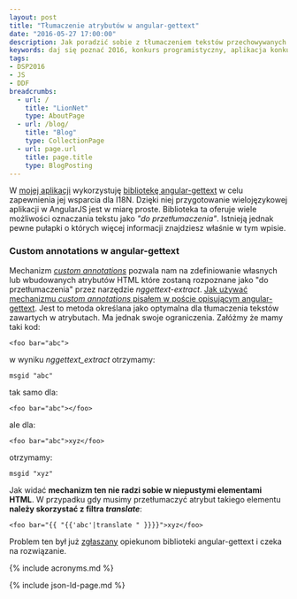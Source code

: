 ```yaml
---
layout: post
title: "Tłumaczenie atrybutów w angular-gettext"
date: "2016-05-27 17:00:00"
description: Jak poradzić sobie z tłumaczeniem tekstów przechowywanych w atrybutach HTML przy pomocy angular-gettext?
keywords: daj się poznać 2016, konkurs programistyczny, aplikacja konkursowa, drug dose framework, aplikacja mobilna, pas pediatryczny, dawkowanie leków, ionic framework, i18n, l10n, internacjonalizacja, angular-gettext, angularjs
tags:
- DSP2016
- JS
- DDF
breadcrumbs:
  - url: /
    title: "LionNet"
    type: AboutPage
  - url: /blog/
    title: "Blog"
    type: CollectionPage
  - url: page.url
    title: page.title
    type: BlogPosting
---
```


W [mojej aplikacji][1] wykorzystuję [bibliotekę angular-gettext][2] w celu zapewnienia 
jej wsparcia dla I18N. Dzięki niej przygotowanie wielojęzykowej aplikacji w 
AngularJS jest w miarę proste. Biblioteka ta oferuje wiele możliwości oznaczania
tekstu jako *"do przetłumaczenia"*. Istnieją jednak pewne pułapki o których więcej
informacji znajdziesz właśnie w tym wpisie.

### Custom annotations w angular-gettext

Mechanizm [*custom annotations*][3] pozwala nam na zdefiniowanie własnych lub
wbudowanych atrybutów HTML które zostaną rozpoznane jako "do przetłumaczenia"
przez narzędzie *nggettext-extract*. [Jak używać mechanizmu *custom annotations* 
pisałem w poście opisującym angular-gettext][2]. Jest to metoda określana jako 
optymalna dla tłumaczenia tekstów zawartych w atrybutach. Ma jednak swoje 
ograniczenia. Załóżmy że mamy taki kod:

    <foo bar="abc">

w wyniku *nggettext_extract* otrzymamy:

    msgid "abc"

tak samo dla:

    <foo bar="abc"></foo>

ale dla:

    <foo bar="abc">xyz</foo>

otrzymamy:

    msgid "xyz"

Jak widać **mechanizm ten nie radzi sobie w niepustymi elementami HTML**. W 
przypadku gdy musimy przetłumaczyć atrybut takiego elementu **należy skorzystać z 
filtra *translate***:

    <foo bar="{{ "{{'abc'|translate " }}}}">xyz</foo>

Problem ten był już [zgłaszany][4] opiekunom biblioteki angular-gettext i czeka 
na rozwiązanie.
    
[1]: /it/2016/03/01/dam-sie-poznac.html
[2]: /it/2016/04/26/i18n-z-angularjs-gettext.html
[3]: https://angular-gettext.rocketeer.be/dev-guide/custom-annotations/
[4]: https://github.com/rubenv/angular-gettext/issues/226



{% include acronyms.md %}

{% include json-ld-page.md %}
